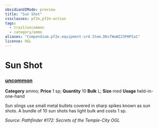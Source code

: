 ```yaml
---
obsidianUIMode: preview
title: "Sun Shot"
cssclasses: pf2e,pf2e-action
tags:
  - trait/uncommon
  - category/ammo
aliases: "Compendium.pf2e.equipment-srd.Item.DKsfWwWZ23PHPIa1"
license: OGL
---
```

# Sun Shot

### [uncommon](uncommon "Uncommon Rarity Trait")

**Category** ammo; 
**Price** 1 sp; **Quantity** 10
**Bulk** L; **Size** med
**Usage** held-in-one-hand

Sun slings use small metal bullets covered in sharp spikes known as sun shots. A bundle of 10 sun shots has light bulk and costs 1 sp.

*Source: Pathfinder #172: Secrets of the Temple-City*
*OGL*